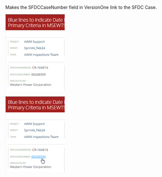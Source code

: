 Makes the SFDCCaseNumber field in VersionOne link to the SFDC Case.

![Before](before.png "Before")

![After](after.png "After")
